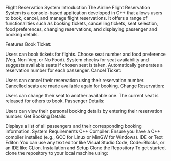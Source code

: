 Flight Reservation System
Introduction
The Airline Flight Reservation System is a console-based application developed in C++ that allows users to book, cancel, and manage flight reservations. It offers a range of functionalities such as booking tickets, cancelling tickets, seat selection, food preferences, changing reservations, and displaying passenger and booking details.

Features
Book Ticket:

Users can book tickets for flights.
Choose seat number and food preference (Veg, Non-Veg, or No Food).
System checks for seat availability and suggests available seats if chosen seat is taken.
Automatically generates a reservation number for each passenger.
Cancel Ticket:

Users can cancel their reservation using their reservation number.
Cancelled seats are made available again for booking.
Change Reservation:

Users can change their seat to another available one.
The current seat is released for others to book.
Passenger Details:

Users can view their personal booking details by entering their reservation number.
Get Booking Details:

Displays a list of all passengers and their corresponding booking information.
System Requirements
C++ Compiler: Ensure you have a C++ compiler installed (e.g., GCC for Linux or MinGW for Windows).
IDE or Text Editor: You can use any text editor like Visual Studio Code, Code::Blocks, or an IDE like CLion.
Installation and Setup
Clone the Repository
To get started, clone the repository to your local machine using:
